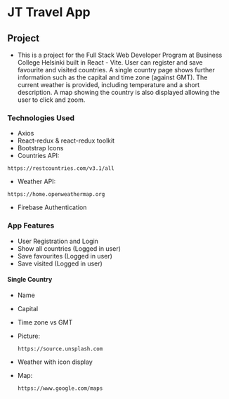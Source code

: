 # JT Travel App

## Project

- This is a project for the Full Stack Web Developer Program at Business College Helsinki built in React - Vite. User can register and save favourite and visited countries. A single country page shows further information such as the capital and time zone (against GMT). The current weather is provided, including temperature and a short description. A map showing the country is also displayed allowing the user to click and zoom.

### Technologies Used

- Axios
- React-redux & react-redux toolkit
- Bootstrap Icons
- Countries API: 

```
https://restcountries.com/v3.1/all

```

- Weather API:

```
https://home.openweathermap.org
```

- Firebase Authentication


### App Features

- User Registration and Login
- Show all countries (Logged in user)
- Save favourites (Logged in user)
- Save visited (Logged in user)

#### Single Country
   
   - Name 
   - Capital
   - Time zone vs GMT
   - Picture: 
   
      ```
      https://source.unsplash.com

      ```
   - Weather with icon display
   - Map: 

      ```
      https://www.google.com/maps
      ```